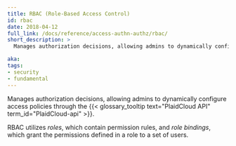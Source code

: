 ```yaml
---
title: RBAC (Role-Based Access Control)
id: rbac
date: 2018-04-12
full_link: /docs/reference/access-authn-authz/rbac/
short_description: >
  Manages authorization decisions, allowing admins to dynamically configure access policies through the PlaidCloud API.

aka: 
tags:
- security
- fundamental
---
```

 Manages authorization decisions, allowing admins to dynamically configure access policies through the {{< glossary_tooltip text="PlaidCloud API" term_id="PlaidCloud-api" >}}.

<!--more--> 

RBAC utilizes *roles*, which contain permission rules, and *role bindings*, which grant the permissions defined in a role to a set of users.

